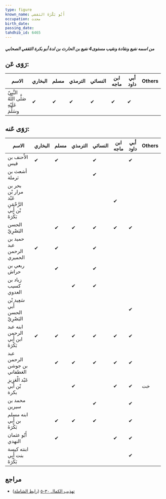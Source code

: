 ```yaml
---
type: figure
known_name: أَبُو بَكْرَةَ الثقفي
occupation: محدث
birth_date:
passing_date:
tahdhib_id: 6465
---
```

##### من اسمه نفيع ونقادة ونقيب مستوى4 نفيع بن الحارث بن لدة أبو بكرة الثقفي الصحابي

## رَوَى عَن:
| الاسم                                      | البخاري | مسلم | الترمذي | النسائي | ابن ماجه | أبي داود | Others |
| ------------------------------------------ | ------- | ---- | ------- | ------- | -------- | -------- | ------ |
| النَّبِيّ صَلَّى اللَّهُ عَلَيْهِ وسَلَّمَ | ✔       | ✔    | ✔       | ✔       | ✔        | ✔        |        |
## رَوَى عَنه:
| الاسم                                               | البخاري | مسلم | الترمذي | النسائي | ابن ماجه | أبي داود | Others |
| --------------------------------------------------- | ------- | ---- | ------- | ------- | -------- | -------- | ------ |
| الأَحنف بن قيس                                      | ✔       | ✔    |         | ✔       |          | ✔        |        |
| أشعث بن ثرملة                                       |         |      |         | ✔       |          |          |        |
| بحر بن مرار بْن عَبْد الرَّحْمَنِ بْن أَبي بَكْرَةَ |         |      |         |         | ✔        |          |        |
| الحسن البَصْرِيّ                                    |         | ✔    | ✔       | ✔       | ✔        | ✔        |        |
| حميد بن عبد الرحمن الحميري                          | ✔       | ✔    |         | ✔       |          |          |        |
| ربعي بن حراش                                        |         | ✔    |         | ✔       |          |          |        |
| زياد بن كسيب العدوي                                 |         |      | ✔       | ✔       |          |          |        |
| سَعِيد بْن أَبي الحسن البَصْرِيّ                    |         |      |         |         |          | ✔        |        |
| ابنه عبد الرحمن ابن أَبي بَكْرَةَ                   | ✔       | ✔    | ✔       | ✔       | ✔        | ✔        |        |
| عبد الرحمن بن جوشن الغطفاني                         |         | ✔    | ✔       | ✔       | ✔        | ✔        |        |
| عَبْد الْعَزِيزِ بْن أَبي بكرة                      |         |      | ✔       |         | ✔        | ✔        | خت     |
| محمد بن سيرين                                       |         |      |         | ✔       |          | ✔        |        |
| ابنه مسلم بن أَبي بَكْرَةَ                          |         | ✔    | ✔       | ✔       |          | ✔        |        |
| أَبُو عثمان النهدي                                  |         | ✔    |         |         | ✔        | ✔        |        |
| ابنته كيسة بنت أَبِي بَكْرَةَ                       |         |      |         |         |          | ✔        |        |
## مراجع
- [تهذيب الكمال ٣٠-٥](obsidian://open?vault=Tahdhib-al-Kamal&file=Figures/٦٤٦٥-من%20اسمه%20نفيع%20ونقادة%20ونقيب%20مستوى4%20نفيع%20بن%20الحارث%20بن%20لدة%20أبو%20بكرة%20الثقفي%20الصحابي) ([رابط الشاملة](https://shamela.ws/book/3722/16071))